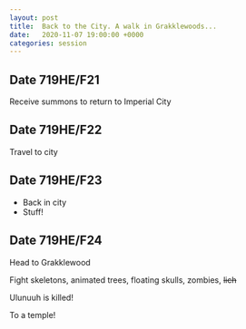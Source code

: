 ```yaml
---
layout: post
title:  Back to the City. A walk in Grakklewoods...
date:   2020-11-07 19:00:00 +0000
categories: session
---
```


## Date 719HE/F21

Receive summons to return to Imperial City

## Date 719HE/F22

Travel to city

## Date 719HE/F23
- Back in city
- Stuff!

## Date 719HE/F24

Head to Grakklewood

Fight skeletons, animated trees, floating skulls, zombies, ~~lich~~

Ulunuuh is killed!

To a temple!
